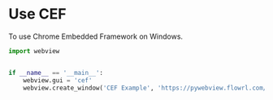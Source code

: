 # Use CEF

To use Chrome Embedded Framework on Windows.

``` python
import webview


if __name__ == '__main__':
    webview.gui = 'cef'
    webview.create_window('CEF Example', 'https://pywebview.flowrl.com/hello')
```